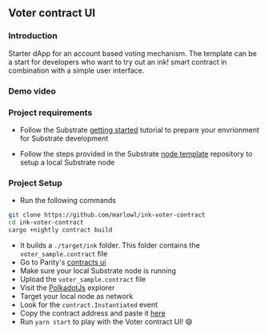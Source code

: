 ## Voter contract UI

### Introduction
Starter dApp for an account based voting mechanism. The template can be a start for developers who want to try out an ink! smart contract in combination with a simple user interface.

### Demo video


### Project requirements
-  Follow the Substrate [getting started](https://docs.substrate.io/v3/getting-started/installation/) tutorial to prepare your envrionment for Substrate development

- Follow the steps provided in the Substrate [node template](https://github.com/substrate-developer-hub/substrate-node-template#substrate-node-template) repository to setup a local Substrate node

### Project Setup 
- Run the following commands
```bash
git clone https://github.com/marlowl/ink-voter-contract
cd ink-voter-contract
cargo +nightly contract build
```

- It builds a `./target/ink` folder. This folder contains the `voter_sample.contract` file
- Go to Parity's [contracts ui](https://paritytech.github.io/contracts-ui/#/add-contract)
-  Make sure your local Substrate node is running
- Upload the `voter_sample.contract` file
- Visit the [PolkadotJs](https://polkadot.js.org/apps/#/explorer) explorer
- Target your local node as network
- Look for the `contract.Instantiated` event
- Copy the contract address and paste it [here](https://github.com/marlowl/voter-contract-ui/blob/main/src/App.js#L46)
- Run `yarn start` to play with the Voter contract UI! :smile:
